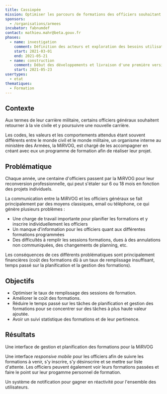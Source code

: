 ```yaml
---
title: Cassiopée
mission: Optimiser les parcours de formations des officiers souhaitant revenir à la vie civile
sponsors:
  - /organisations/armees
incubator: fabnumdef
contact: mathieu.mahr@beta.gouv.fr
phases:
  - name: investigation
    comment: Définition des acteurs et exploration des besoins utilisateurs. Réalisation de prototypes, tests utilisateurs, définition de la vision du projet et approfondissement des besoins du futur système.
    start: 2021-03-01
    end: 2021-05-21
  - name: construction
    comment: Début des développements et livraison d'une première version expérimentale le 6 juillet 2021. Récupérations des retours utilisateurs.
    start: 2021-05-23
usertypes:
  - etat
thematiques:
  - Formation
---
```

## Contexte

Aux termes de leur carrière militaire, certains officiers généraux souhaitent retourner à la vie civile et y poursuivre une nouvelle carrière.

Les codes, les valeurs et les comportements attendus étant souvent différents entre le monde civil et le monde militaire, un organisme interne au ministère des Armées, la MiRVOG, est chargé de les accompagner en créant avec eux un programme de formation afin de réaliser leur projet.

## Problématique

Chaque année, une centaine d'officiers passent par la MiRVOG pour leur reconversion professionnelle, qui peut s'étaler sur 6 ou 18 mois en fonction des projets individuels.

La communication entre la MiRVOG et les officiers généraux se fait principalement par des moyens classiques, email ou téléphone, ce qui génère plusieurs problèmes :
- Une charge de travail importante pour planifier les formations et y inscrire individuellement les officiers
- Un manque d'information pour les officiers quant aux différentes formations programmées
- Des difficultés à remplir les sessions formations, dues à des annulations non communiquées, des changements de planning, etc.

Les conséquences de ces différents problématiques sont principalement financières (coût des formations dû à un taux de remplissage insuffisant, temps passé sur la planification et la gestion des formations).


## Objectifs

* Optimiser le taux de remplissage des sessions de formation.
* Améliorer le coût des formations.
* Réduire le temps passé sur les tâches de planification et gestion des formations pour se concentrer sur des tâches à plus haute valeur ajoutée.
* Avoir un suivi statistique des formations et de leur pertinence.

## Résultats

Une interface de gestion et planification des formations pour la MiRVOG

Une interface _responsive mobile_ pour les officiers afin de suivre les formations à venir, s'y inscrire, s'y désinscrire et se mettre sur liste d'attente.
Les officiers peuvent également voir leurs formations passées et faire le point sur leur progamme personnel de formation.

Un système de notification pour gagner en réactivité pour l'ensemble des utilisateurs.